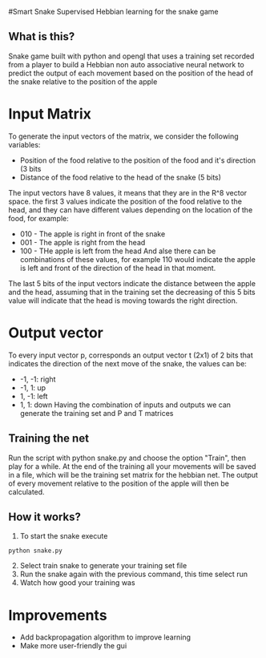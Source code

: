#Smart Snake
Supervised Hebbian learning for the snake game

## What is this?
Snake game built with python and opengl that uses a training set recorded from a player to build a Hebbian non auto associative neural network to predict the output of each movement based
on the position of the head of the snake relative to the position of the apple

# Input Matrix
To generate the input vectors of the matrix, we consider the following variables:  
* Position of the food relative to the position of the food and it's direction (3 bits
* Distance of the food relative to the head of the snake (5 bits)

The input vectors have 8 values, it means that they are in the R^8 vector space. the first 3 values indicate the position of the food relative to the head, and they can have
different values depending on the location of the food, for example:
* 010 - The apple is right in front of the snake
* 001 - The apple is right from the head
* 100 - THe apple is left from the head
And alse there can be combinations of these values, for example 110 would indicate the apple is left and front of the direction of the head in that moment.

The last 5 bits of the input vectors indicate the distance between the apple and the head, assuming that in the training set the decreasing of this 5 bits value
will indicate that the head is moving towards the right direction.

# Output vector
To every input vector p, corresponds an output vector t (2x1) of 2 bits that indicates the direction of the next move of the snake, the values can be:
* -1, -1: right
* -1, 1: up
* 1, -1: left
* 1, 1: down
Having the combination of inputs and outputs we can generate the training set and P and T matrices

## Training the net
Run the script with python snake.py and choose the option "Train", then play for a while. At the end of the training all your movements will be saved
in a file, which will be the training set matrix for the hebbian net. The output of every movement relative to the position of the apple will then be calculated.

## How it works?
1. To start the snake execute
```
python snake.py
```
2. Select train snake to generate your training set file
3. Run the snake again with the previous command, this time select run
4. Watch how good your training was

# Improvements
* Add backpropagation algorithm to improve learning
* Make more user-friendly the gui
